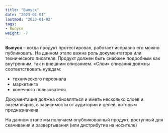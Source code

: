 ```yaml
---
title: "Выпуск"
date: "2023-01-01"
lastmod: "2023-01-02"
tags:
- Выпуск
weight: -7
---
```


**Выпуск** – когда продукт протестирован, работает исправно его можно публиковать. 
На данном этапе важна роль документатора или технического писателя. Продукт должен быть снабжен подробным как внутренним, так и внешним описанием. 
«Слои» описания должны соответствовать нуждам: 
- технического персонала
- маркетинга
- конечного пользователя 

Документация должна обновляться и иметь несколько слоев и экземпляров, в зависимости от аудитории и целей, которым предназначена. 

На данном этапе мы получаем опубликованный продукт, доступный для скачивания и развертывания (или дистрибутив на носителе)
